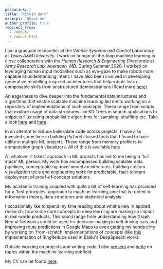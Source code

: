 ```yaml
---
permalink: /
title: "Ritwik Bera"
excerpt: "About me"
author_profile: true
redirect_from: 
  - /about/
  - /about.html
---
```


I am a graduate researcher at the _Vehicle Systems and Control Laboratory_ at _Texas A&M University_. I work on human-in-the-loop machine learning in close collaboration with the _Human Research & Engineering Directorate_ at _Army Research Lab, Aberdeen, MD_. During Summer 2020, I worked on leveraging human input modalities such as eye-gaze to make robots more capable at understanding intent. I have also been involved in developing generative modelling-inspired architectures that help robots learn composable skills from unstructured demonstrations (Read more [here](https://ritwikbera.github.io/research/)). 

An eagerness to dive deeper into the fundamental data structures and  algorithms that enable scalable machine learning led me to working on a repository of implementations of such concepts. These range from scripts that explore usage of data structures like KD Trees in search applications to snippets illustrating probabilistic algorithms for sampling, shuffling etc. Take a look [here](https://github.com/ritwikbera/DeepLearningUtilities) and [here](https://github.com/ritwikbera/MLrandom).

In an attempt to reduce boilerplate code across projects, I have also invested some time in building PyTorch-based tools that I found to have utility in multiple ML projects. These range from memory profilers to computation graph visualizers. All of this is available [here](https://github.com/ritwikbera/PyTorch-utilities).

A 'whatever it takes' approach in ML projects has led to me being a 'full stack' ML person.  My work has encompassed building scalable data pipelines, conceptualizing novel model architectures, building custom visualization tools and engineering work for predictable, fault-tolerant deployment of proof-of-concept solutions.

My academic training coupled with quite a bit of self-learning has provided for a 'first principles' approach to machine learning, one that is rooted in information theory, data structures and statistical analysis.

I occasionally like to spend my time reading about what's new in applied research; how some core concepts in deep learning are making an impact in real-world products. This could range from understanding how Graph Neural Networks could be used for decision-making in self driving cars and improving route predictions in Google Maps to even getting my hands dirty by working on 'from-scratch' implementations of concepts (like [this](https://github.com/ritwikbera/RingReduce) implementation of RingReduce used in Baidu's DeepSpeech work).

Outside working on projects and writing code, I also [present](https://drive.google.com/file/d/1hLUs3bCV30j86bbRNIeZ9V_Usk7b9pTc/view?usp=sharing) and [write](https://ritwikbera.github.io/year-archive/) on topics within the machine learning subfield.

My CV can be found [here](/assets/CV.pdf).

